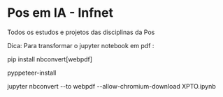 
# Pos em IA - Infnet 

Todos os estudos e projetos das disciplinas da Pos


Dica: Para transformar o jupyter notebook em pdf :

pip install nbconvert[webpdf]

pyppeteer-install     

jupyter nbconvert --to webpdf --allow-chromium-download XPTO.ipynb